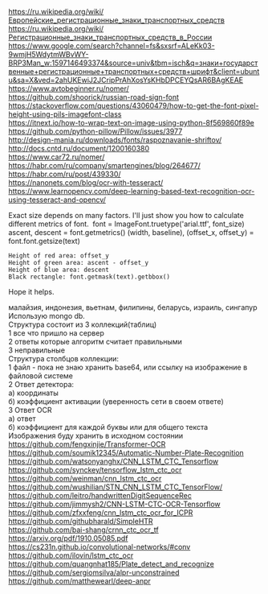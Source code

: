 https://ru.wikipedia.org/wiki/Европейские_регистрационные_знаки_транспортных_средств </br>
https://ru.wikipedia.org/wiki/Регистрационные_знаки_транспортных_средств_в_России </br>
https://www.google.com/search?channel=fs&sxsrf=ALeKk03-9wmjH5WdytmWBvWY-BRP3Man_w:1597146493374&source=univ&tbm=isch&q=знаки+государственные+регистрационные+транспортных+средств+шрифт&client=ubuntu&sa=X&ved=2ahUKEwiJ2JCripPrAhXosYsKHbDPCEYQsAR6BAgKEAE </br>
https://www.avtobeginner.ru/nomer/ </br>
https://github.com/shoorick/russian-road-sign-font </br>
https://stackoverflow.com/questions/43060479/how-to-get-the-font-pixel-height-using-pils-imagefont-class </br>
https://itnext.io/how-to-wrap-text-on-image-using-python-8f569860f89e </br>
https://github.com/python-pillow/Pillow/issues/3977 </br>
http://design-mania.ru/downloads/fonts/raspoznavanie-shriftov/ </br>
http://docs.cntd.ru/document/1200160380 </br>
https://www.car72.ru/nomer/ </br>
https://habr.com/ru/company/smartengines/blog/264677/ </br>
https://habr.com/ru/post/439330/</br>
https://nanonets.com/blog/ocr-with-tesseract/ </br>
https://www.learnopencv.com/deep-learning-based-text-recognition-ocr-using-tesseract-and-opencv/ </br>

Exact size depends on many factors. I'll just show you how to calculate different metrics of font.
<img src="https://i.stack.imgur.com/gSBad.png" alt="">
font = ImageFont.truetype('arial.ttf', font_size)
ascent, descent = font.getmetrics()
(width, baseline), (offset_x, offset_y) = font.font.getsize(text)

    Height of red area: offset_y
    Height of green area: ascent - offset_y
    Height of blue area: descent
    Black rectangle: font.getmask(text).getbbox()

Hope it helps.

малайзия, индонезия, вьетнам, филипины, беларусь, израиль, сингапур </br>
Использую mongo db.</br>
Структура состоит из 3 коллекций(таблиц)</br>
1 все что пришло на сервер</br>
2 ответы которые алгоритм считает правильными</br>
3 неправильные</br>
Структура столбцов коллекции:</br>
1 файл - пока не знаю хранить base64, или ссылку на изображение в файловой системе</br>
2 Ответ детектора:</br>
a) координаты</br>
б) коэффициент активации (уверенность сети в своем ответе)</br>
3 Ответ OCR</br>
а) ответ</br>
б) коэффициент для каждой буквы или для общего текста</br>
Изображения буду хранить в исходном состоянии</br>
https://github.com/fengxinjie/Transformer-OCR </br>
https://github.com/soumik12345/Automatic-Number-Plate-Recognition </br>
https://github.com/watsonyanghx/CNN_LSTM_CTC_Tensorflow </br>
https://github.com/synckey/tensorflow_lstm_ctc_ocr </br>
https://github.com/weinman/cnn_lstm_ctc_ocr </br>
https://github.com/wushilian/STN_CNN_LSTM_CTC_TensorFlow/ </br>
https://github.com/leitro/handwrittenDigitSequenceRec </br>
https://github.com/jimmysh2/CNN-LSTM-CTC-OCR-Tensorflow </br>
https://github.com/zfxxfeng/cnn_lstm_ctc_ocr_for_ICPR </br>
https://github.com/githubharald/SimpleHTR </br>
https://github.com/bai-shang/crnn_ctc_ocr_tf </br>
https://arxiv.org/pdf/1910.05085.pdf </br>
https://cs231n.github.io/convolutional-networks/#conv </br>
https://github.com/ilovin/lstm_ctc_ocr </br>
https://github.com/quangnhat185/Plate_detect_and_recognize </br>
https://github.com/sergiomsilva/alpr-unconstrained </br>
https://github.com/matthewearl/deep-anpr </br>
